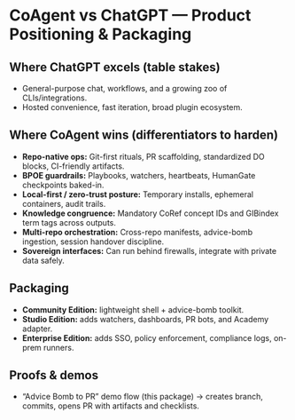 # CoAgent vs ChatGPT — Product Positioning & Packaging

## Where ChatGPT excels (table stakes)
- General-purpose chat, workflows, and a growing zoo of CLIs/integrations.
- Hosted convenience, fast iteration, broad plugin ecosystem.

## Where CoAgent wins (differentiators to harden)
- **Repo-native ops:** Git-first rituals, PR scaffolding, standardized DO blocks, CI-friendly artifacts.
- **BPOE guardrails:** Playbooks, watchers, heartbeats, HumanGate checkpoints baked-in.
- **Local-first / zero-trust posture:** Temporary installs, ephemeral containers, audit trails.
- **Knowledge congruence:** Mandatory CoRef concept IDs and GIBindex term tags across outputs.
- **Multi-repo orchestration:** Cross-repo manifests, advice-bomb ingestion, session handover discipline.
- **Sovereign interfaces:** Can run behind firewalls, integrate with private data safely.

## Packaging
- **Community Edition:** lightweight shell + advice-bomb toolkit.
- **Studio Edition:** adds watchers, dashboards, PR bots, and Academy adapter.
- **Enterprise Edition:** adds SSO, policy enforcement, compliance logs, on-prem runners.

## Proofs & demos
- “Advice Bomb to PR” demo flow (this package) → creates branch, commits, opens PR with artifacts and checklists.
